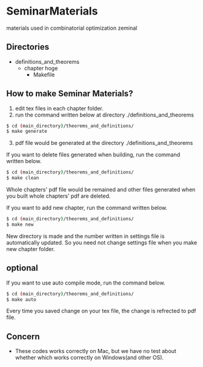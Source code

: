 # SeminarMaterials
materials used in combinatorial optimization zeminal

## Directories
- definitions_and_theorems
  - chapter hoge
    - Makefile
    
## How to make Seminar Materials?
1. edit tex files in each chapter folder.
2. run the command written below at directory ./definitions_and_theorems
```bash
$ cd (main_directory)/theorems_and_definitions/
$ make generate
```
3. pdf file would be generated at the directory ./definitions_and_theorems

If you want to delete files generated when building, run the command written below.
```bash
$ cd (main_directory)/theorems_and_definitions/
$ make clean
```
Whole chapters' pdf file would be remained and other files generated when you built whole chapters' pdf are deleted.

If you want to add new chapter, run the command written below.
```bash
$ cd (main_directory)/theorems_and_definitions/
$ make new
```
New directory is made and the number written in settings file is automatically updated. So you need not change settings file when you make new chapter folder.

## optional
If you want to  use auto compile  mode, run the command below.
```bash
$ cd (main_directory)/theorems_and_definitions/
$ make auto
```
Every time you saved change on your tex file, the change is refrected to pdf file.

## Concern
- These codes works correctly on Mac, but we have no test about whether which works correctly on Windows(and other OS).
